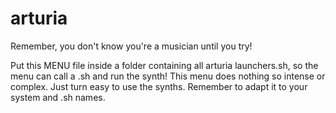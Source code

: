 # arturia
Remember, you don't know you're a musician until you try!

Put this MENU file inside a folder containing all arturia launchers.sh, so the menu can call a .sh and run the synth!
This menu does nothing so intense or complex. Just turn easy to use the synths.
Remember to adapt it to your system and .sh names.
